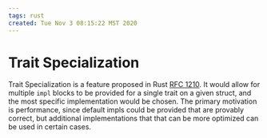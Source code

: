 ```yaml
---
tags: rust
created: Tue Nov 3 08:15:22 MST 2020
---
```


# Trait Specialization

Trait Specialization is a feature proposed in Rust [RFC 1210](https://github.com/rust-lang/rfcs/blob/master/text/1210-impl-specialization.md). It would allow for multiple `impl` blocks to be provided for a single trait on a given struct, and the most specific implementation would be chosen. The primary motivation is performance, since default impls could be provided that are provably correct, but additional implementations that that can be more optimized can be used in certain cases.
